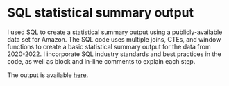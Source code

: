 # SQL statistical summary output
I used SQL to create a statistical summary output using a publicly-available data set for Amazon. The SQL code uses multiple joins, CTEs, and window functions to create a basic statistical summary output for the data from 2020-2022. I incorporate SQL industry standards and best practices in the code, as well as block and in-line comments to explain each step.

The output is available [here](https://www.hassanrashid.me/sql-statistical-summary-output).
